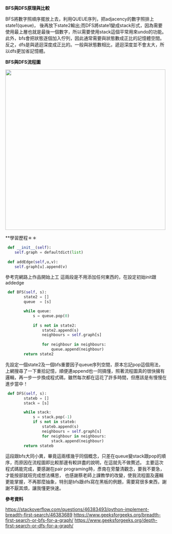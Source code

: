 **BFS與DFS原理與比較**

BFS將數字照順序擺放上去，利用QUEUE序列，把adjacency的數字照排上state1(queue)，
後再放下state2輸出;而DFS將state1變成stack形式，因為需要使用最上層也就是最後一個數字，所以需要使用stack這個平常用來undo的功能。
此外，bfs會把狀態逐個加入佇列，因此通常需要與狀態數成正比的記憶體空間。
反之，dfs是與遞迴深度成正比的。一般與狀態數相比，遞迴深度並不會太大，所以dfs更加省記憶體。


**BFS與DFS流程圖**




<img src='https://github.com/yen880405/yenlin/blob/master/image/BFS%E8%88%87DFS.jpg' height=500 weight =500>


**學習歷程＊＊




```python
 def __init__(self): 
    self.graph = defaultdict(list) 
 
 def addEdge(self,u,v): 
    self.graph[u].append(v)
```

參考完網路上作品開始上工
這兩段是不用添加任何東西的，在設定初始init跟addedge


```python
 def BFS(self, s):
        state2 = []
        queue  = [s]

        while queue:
            s = queue.pop(0)
            
            if s not in state2:
                state2.append(s)
                neighbours = self.graph[s]
                
                for neighbour in neighbours:
                    queue.append(neighbour)
        return state2
```

先設定一個state2及一個bfs重要因子queue序列空間，原本忘記pop這個用法，上網搜尋了一下重拾記憶，順便連append也一同搞懂，照著流程圖真的很快擁有邏輯，再一步一步換成程式碼，雖然每次都在這花了許多時間，但應該是有慢慢在進步當中！


```python
 def DFS(self, s): 
        stateb = []
        stack = [s]

        while stack:
            s = stack.pop(-1)
            if s not in stateb:
                stateb.append(s)
                neighbours = self.graph[s]
                for neighbour in neighbours:
                    stack.append(neighbour)
        return stateb
```

這段跟bfs大同小異，畢竟這兩樣幾乎同個概念，只差在queue變stack跟pop的順序，而原因在流程圖即比較那邊有較詳盡的說明，在這就先不做贅述。
主要這次程式碼能完成，要感謝在pair programing時，彥南在旁釐清觀念，要我不要急，才能按部就班完成想法構思，
也感謝蔡老師上課教學的改變，使我流程圖及邏輯更能掌握，不再那麼抽象，特別是bfs跟dfs寫在黑板的例題，需要寫很多東西，謝謝不厭其煩，讓我懂更快速。


**參考資料**

https://stackoverflow.com/questions/46383493/python-implement-breadth-first-search/46383689
https://www.geeksforgeeks.org/breadth-first-search-or-bfs-for-a-graph/
https://www.geeksforgeeks.org/depth-first-search-or-dfs-for-a-graph/
